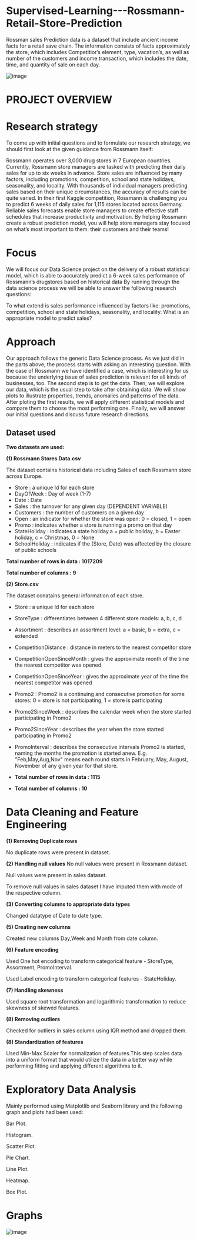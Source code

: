 # Supervised-Learning---Rossmann-Retail-Store-Prediction
Rossman sales Prediction data is a dataset that include ancient income facts for a retail save chain. The information consists of facts approximately the store, which includes Competitior’s element, type, vacation’s, as well as number of the customers and income transaction, which includes the date, time, and quantity of sale on each day.

![image](https://github.com/shivam887423/CAPSTONE-2/assets/119883273/82adba1b-5090-4f5a-ac13-016e052f7942)

# PROJECT OVERVIEW

# Research strategy

To come up with initial questions and to formulate our research strategy, we should first look at the given guidance from Rossmann itself:

Rossmann operates over 3,000 drug stores in 7 European countries. Currently, Rossmann store managers are tasked with predicting their daily sales for up to six weeks in advance. Store sales are influenced by many factors, including promotions, competition, school and state holidays, seasonality, and locality. With thousands of individual managers predicting sales based on their unique circumstances, the accuracy of results can be quite varied. In their first Kaggle competition, Rossmann is challenging you to predict 6 weeks of daily sales for 1,115 stores located across Germany. Reliable sales forecasts enable store managers to create effective staff schedules that increase productivity and motivation. By helping Rossmann create a robust prediction model, you will help store managers stay focused on what’s most important to them: their customers and their teams!


# Focus
We will focus our Data Science project on the delivery of a robust statistical model, which is able to accurately predict a 6-week sales performance of Rossmann’s drugstores based on historical data By running through the data science process we will be able to answer the following research questions:

To what extend is sales performance influenced by factors like: promotions, competition, school and state holidays, seasonality, and locality. What is an appropriate model to predict sales?

# Approach
Our approach follows the generic Data Science process. As we just did in the parts above, the process starts with asking an interesting question. With the case of Rossmann we have identified a case, which is interesting for us because the underlying issue of sales prediction is relevant for all kinds of businesses, too. The second step is to get the data. Then, we will explore our data, which is the usual step to take after obtaining data. We will show plots to illustrate properties, trends, anomalies and patterns of the data. After ploting the first results, we will apply different statistical models and compare them to choose the most performing one. Finally, we will answer our initial questions and discuss future research directions.

## Dataset used

**Two datasets are used:**

**(1) Rossmann Stores Data.csv**

The dataset contains historical data including Sales of each Rossmann store across Europe.

- Store : a unique Id for each store
- DayOfWeek : Day of week (1-7)
- Date :  Date    
- Sales : the turnover for any given day (DEPENDENT VARIABLE)         
- Customers : the number of customers on a given day  
- Open : an indicator for whether the store was open: 0 = closed, 1 = open         
- Promo : indicates whether a store is running a promo on that day       
- StateHoliday : indicates a state holiday.a = public holiday, b = Easter holiday, c = Christmas, 0 = None
- SchoolHoliday : indicates if the (Store, Date) was affected by the closure of public schools

**Total number of rows in data : 1017209**

**Total number of columns : 9**

**(2) Store.csv**

The dataset conatains general information of each store.

- Store :   a unique Id for each store                 
- StoreType :                  differentiates between 4 different store models: a, b, c, d 
- Assortment :    describes an assortment level: a = basic, b = extra, c = extended              
- CompetitionDistance :  distance in meters to the nearest competitor store    
- CompetitionOpenSinceMonth :  gives the approximate  month of the time the nearest competitor was opened
- CompetitionOpenSinceYear :  gives the approximate year of the time the nearest competitor was opened            
- Promo2 :   Promo2 is a continuing and consecutive promotion for some stores: 0 = store is not participating, 1 = store is participating                   
- Promo2SinceWeek :  describes the calendar week when the store started participating in Promo2         
- Promo2SinceYear :      describes the year when the store started participating in Promo2      
- PromoInterval :   describes the consecutive intervals Promo2 is started, naming the months the promotion is started anew. E.g. "Feb,May,Aug,Nov" means each round starts in February, May, August, November of any given year for that store.

- **Total number of rows in data : 1115**
  
- **Total number of columns : 10**

 # Data Cleaning and Feature Engineering
**(1) Removing Duplicate rows**

No duplicate rows were present in dataset.

**(2) Handling null values**
No null values were present in Rossmann dataset.

Null values were present in sales dataset.

To remove null values in sales dataset I have imputed them with mode of the respective column.

**(3) Converting columns to appropriate data types**

Changed datatype of Date to date type.

**(5) Creating new columns**

Created new columns Day,Week and Month from date column.

**(6) Feature encoding**

Used One hot encoding to transform categorical feature - StoreType, Assortment, PromoInterval.

Used Label encoding to transform categorical features - StateHoliday.

**(7) Handling skewness**

Used square root transformation and logarithmic transformation to reduce skewness of skewed features.

**(8) Removing outliers**

Checked for outliers in sales column using IQR method and dropped them.

**(8) Standardization of features**

Used Min-Max Scaler for normalization of features.This step scales data into a uniform format that would utilize the data in a better way while performing fitting and applying different algorithms to it.

# Exploratory Data Analysis
Mainly performed using Matplotlib and Seaborn library and the following graph and plots had been used:

Bar Plot.

Histogram.

Scatter Plot.

Pie Chart.

Line Plot.

Heatmap.

Box Plot.

# Graphs

![image](https://github.com/shivam887423/CAPSTONE-2/assets/119883273/48e48abf-1354-429e-b3fa-880c87bca58c)





